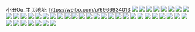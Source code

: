小田Oo_主页地址: https://weibo.com/u/6966934013 
![](https://wx4.sinaimg.cn/mw2000/007BuxNrly1h9jcodk2c8j30tw0zo4b5.jpg) 
![](https://wx4.sinaimg.cn/mw2000/007BuxNrly1h9bsq08ktrj32c02c0b2a.jpg) 
![](https://wx4.sinaimg.cn/mw2000/007BuxNrly1h9aq6cvqpkj30zo2561kx.jpg) 
![](https://wx4.sinaimg.cn/mw2000/007BuxNrly1h917e1v272j311h1r5nmm.jpg) 
![](https://wx4.sinaimg.cn/mw2000/007BuxNrly1h90733wy97j30u00u0jxh.jpg) 
![](https://wx4.sinaimg.cn/mw2000/007BuxNrly1h90737c2kej30u0140dk4.jpg) 
![](https://wx4.sinaimg.cn/mw2000/007BuxNrly1h8yynxe17vj30u00u0tgr.jpg) 
![](https://wx4.sinaimg.cn/mw2000/007BuxNrly1h8mc2utaajj30u0140qbu.jpg) 
![](https://wx4.sinaimg.cn/mw2000/007BuxNrly1h8cqn1zvemj30zo0zo0yk.jpg) 
![](https://wx4.sinaimg.cn/mw2000/007BuxNrly1h8cqn2qwfuj32c02c0npd.jpg) 
![](https://wx4.sinaimg.cn/mw2000/007BuxNrly1h8cqn4ox5ij32c02dqnpd.jpg) 
![](https://wx4.sinaimg.cn/mw2000/007BuxNrly1h86m4m1hg6j30u00u00y7.jpg) 
![](https://wx4.sinaimg.cn/mw2000/007BuxNrly1h7k40tt3zyj30u0140tgo.jpg) 
![](https://wx4.sinaimg.cn/mw2000/007BuxNrly1h79wh8bfg9j30ro0rodgz.jpg) 
![](https://wx4.sinaimg.cn/mw2000/007BuxNrly1h79wi21fgjj32c0340npe.jpg) 
![](https://wx4.sinaimg.cn/mw2000/007BuxNrly1h79whjzbd3j30xs1jejsb.jpg) 
![](https://wx4.sinaimg.cn/mw2000/007BuxNrly1h79wm4nu9vj32c03401kx.jpg) 
![](https://wx4.sinaimg.cn/mw2000/007BuxNrly1h6vmahf8c7j30lw0lwt9b.jpg) 
![](https://wx4.sinaimg.cn/mw2000/007BuxNrly1h6r39uciumj30u0140af3.jpg) 
![](https://wx4.sinaimg.cn/mw2000/007BuxNrly1h6r3ecb4trj30rg0rggrt.jpg) 
![](https://wx4.sinaimg.cn/mw2000/007BuxNrly1h6r3h3bzpzj30tu0tumyh.jpg) 
![](https://wx4.sinaimg.cn/mw2000/007BuxNrly1h6r39uzq4lj30u014cjx4.jpg) 
![](https://wx4.sinaimg.cn/mw2000/007BuxNrly1h6r3fqpi1gj30u0140t9r.jpg) 
![](https://wx4.sinaimg.cn/mw2000/007BuxNrly1h6r3fqzqsej30u00u00tu.jpg) 
![](https://wx4.sinaimg.cn/mw2000/007BuxNrly1h6kf704ruzj30u00u0wjq.jpg) 
![](https://wx4.sinaimg.cn/mw2000/007BuxNrly1h6a4bb62yij30tw13wwff.jpg) 
![](https://wx4.sinaimg.cn/mw2000/007BuxNrly1h5qiz3bqw5j30u00u00zg.jpg) 
![](https://wx4.sinaimg.cn/mw2000/007BuxNrly1h5qj0m0o6nj30u10u0q99.jpg) 
![](https://wx4.sinaimg.cn/mw2000/007BuxNrly1h5fr62e844j30ht0httaq.jpg) 
![](https://wx4.sinaimg.cn/mw2000/007BuxNrly1h5fr61x7p8j30u0140jxx.jpg) 
![](https://wx4.sinaimg.cn/mw2000/007BuxNrly1h5fr66f4rxj30u00u044k.jpg) 
![](https://wx4.sinaimg.cn/mw2000/007BuxNrly1h4zp86zpi7j30tt0ttacv.jpg) 
![](https://wx4.sinaimg.cn/mw2000/007BuxNrly1h4se2y38tmj30u00u042w.jpg) 
![](https://wx4.sinaimg.cn/mw2000/007BuxNrly1h4se2yc2dnj30u00u0dko.jpg) 
![](https://wx4.sinaimg.cn/mw2000/007BuxNrly1h4se2yjmrij30st0stdiw.jpg) 
![](https://wx4.sinaimg.cn/mw2000/007BuxNrly1h4se4q61r5j30tw0twgqm.jpg) 
![](https://wx4.sinaimg.cn/mw2000/007BuxNrly1h4lhghzu36j30tw13wwm9.jpg) 
![](https://wx4.sinaimg.cn/mw2000/007BuxNrly1h2okv61dxoj30u00u010t.jpg) 
![](https://wx4.sinaimg.cn/mw2000/007BuxNrly1h2okv7nbw5j30u00u010b.jpg) 
![](https://wx4.sinaimg.cn/mw2000/007BuxNrly1h1vkws008tj30ty0tygs7.jpg) 

